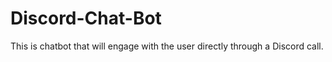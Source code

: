 # Discord-Chat-Bot
This is  chatbot that will engage with the user directly through a Discord call.
